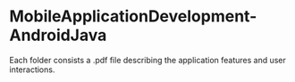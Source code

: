 # MobileApplicationDevelopment-AndroidJava
Each folder consists a .pdf file describing the application features and user interactions.
